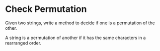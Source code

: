 # Check Permutation

Given two strings, write a method to decide if one is a permutation of the other.

A string is a permutation of another if it has the same characters in a rearranged order.